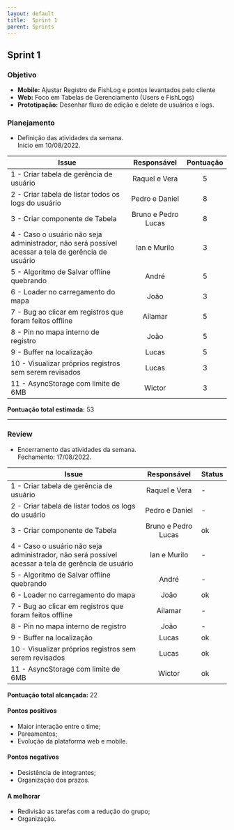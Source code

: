 ```yaml
---
layout: default
title:  Sprint 1
parent: Sprints
---
```


## Sprint 1

### Objetivo

- **Mobile:** Ajustar Registro de FishLog e pontos levantados pelo cliente
- **Web:** Foco em Tabelas de Gerenciamento (Users e FishLogs)
- **Prototipação:** Desenhar fluxo de edição e delete de usuários e logs.

### Planejamento

- Definição das atividades da semana.  
Início em 10/08/2022. 

**Issue** |**Responsável**| **Pontuação** 
----------|:-------------:|:---------:
1 - Criar tabela de gerência de usuário | Raquel e Vera | 5
2 - Criar tabela de listar todos os logs do usuário | Pedro e Daniel | 8
3 - Criar componente de Tabela | Bruno e Pedro Lucas | 8
4 - Caso o usuário não seja administrador, não será possível acessar a tela de gerência de usuário | Ian e Murilo | 3
5 - Algoritmo de Salvar offline quebrando | André | 5
6 - Loader no carregamento do mapa | João | 3
7 - Bug ao clicar em registros que foram feitos offline | Ailamar | 5
8 - Pin no mapa interno de registro | João | 5
9 - Buffer na localização | Lucas | 5
10 - Visualizar próprios registros sem serem revisados | Lucas | 3
11 - AsyncStorage com limite de 6MB | Wictor | 3

**Pontuação total estimada:** 53

---

### Review

- Encerramento das atividades da semana.  
Fechamento: 17/08/2022.

**Issue** |**Responsável**| **Status** |
----------| :-----------: | ----------
1 - Criar tabela de gerência de usuário | Raquel e Vera | -
2 - Criar tabela de listar todos os logs do usuário | Pedro e Daniel | -
3 - Criar componente de Tabela | Bruno e Pedro Lucas | ok
4 - Caso o usuário não seja administrador, não será possível acessar a tela de gerência de usuário | Ian e Murilo | -
5 - Algoritmo de Salvar offline quebrando | André | -
6 - Loader no carregamento do mapa | João | ok
7 - Bug ao clicar em registros que foram feitos offline | Ailamar | -
8 - Pin no mapa interno de registro | João | -
9 - Buffer na localização | Lucas | ok
10 - Visualizar próprios registros sem serem revisados | Lucas | ok
11 - AsyncStorage com limite de 6MB | Wictor | ok

**Pontuação total alcançada:** 22

#### Pontos positivos
- Maior interação entre o time;
- Pareamentos;
- Evolução da plataforma web e mobile.

#### Pontos negativos
- Desistência de integrantes;
- Organização dos prazos.

#### A melhorar
- Redivisão as tarefas com a redução do grupo;
- Organização. 
